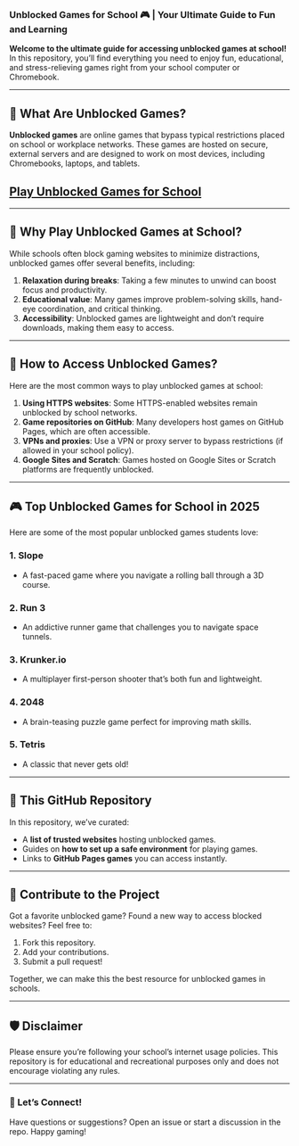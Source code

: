 ### Unblocked Games for School 🎮 | Your Ultimate Guide to Fun and Learning

**Welcome to the ultimate guide for accessing unblocked games at school!** In this repository, you’ll find everything you need to enjoy fun, educational, and stress-relieving games right from your school computer or Chromebook.

---

## 🎯 What Are Unblocked Games?

**Unblocked games** are online games that bypass typical restrictions placed on school or workplace networks. These games are hosted on secure, external servers and are designed to work on most devices, including Chromebooks, laptops, and tablets.

## <a href="https://classroom-6x-unblocked.github.io/">Play Unblocked Games for School</a>

---

## 🏫 Why Play Unblocked Games at School?

While schools often block gaming websites to minimize distractions, unblocked games offer several benefits, including:  
1. **Relaxation during breaks**: Taking a few minutes to unwind can boost focus and productivity.  
2. **Educational value**: Many games improve problem-solving skills, hand-eye coordination, and critical thinking.  
3. **Accessibility**: Unblocked games are lightweight and don’t require downloads, making them easy to access.  

---

## 🚀 How to Access Unblocked Games?

Here are the most common ways to play unblocked games at school:  
1. **Using HTTPS websites**: Some HTTPS-enabled websites remain unblocked by school networks.  
2. **Game repositories on GitHub**: Many developers host games on GitHub Pages, which are often accessible.  
3. **VPNs and proxies**: Use a VPN or proxy server to bypass restrictions (if allowed in your school policy).  
4. **Google Sites and Scratch**: Games hosted on Google Sites or Scratch platforms are frequently unblocked.  

---

## 🎮 Top Unblocked Games for School in 2025

Here are some of the most popular unblocked games students love:  

### 1. **Slope**  
- A fast-paced game where you navigate a rolling ball through a 3D course.  

### 2. **Run 3**  
- An addictive runner game that challenges you to navigate space tunnels.  

### 3. **Krunker.io**  
- A multiplayer first-person shooter that’s both fun and lightweight.  

### 4. **2048**  
- A brain-teasing puzzle game perfect for improving math skills.  

### 5. **Tetris**  
- A classic that never gets old!  

---

## 📁 This GitHub Repository

In this repository, we’ve curated:  
- A **list of trusted websites** hosting unblocked games.  
- Guides on **how to set up a safe environment** for playing games.  
- Links to **GitHub Pages games** you can access instantly.  

---

## 🌟 Contribute to the Project

Got a favorite unblocked game? Found a new way to access blocked websites? Feel free to:  
1. Fork this repository.  
2. Add your contributions.  
3. Submit a pull request!  

Together, we can make this the best resource for unblocked games in schools.

---

## 🛡️ Disclaimer

Please ensure you’re following your school’s internet usage policies. This repository is for educational and recreational purposes only and does not encourage violating any rules.  

---

### 💬 Let’s Connect!
Have questions or suggestions? Open an issue or start a discussion in the repo. Happy gaming!

